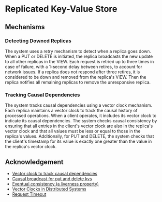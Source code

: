 # Replicated Key-Value Store
## Mechanisms
### Detecting Downed Replicas 
The system uses a retry mechanism to detect when a replica goes down. When a PUT or DELETE is initiated, the replica broadcasts the new update to  all other replicas in the VIEW. Each request is retried up to three times in case of failure, with a 1-second delay between retires, to account for network issues. If a replica does not respond after three retires, it is considered to be down and removed from the replica's VIEW. Then the replica notifies all remaining replicas to remove the unresponsive replica. 

### Tracking Causal Dependencies
The system tracks causal dependencies using a vector clock mechanism. Each replica maintains a vector clock to track the causal history of processed operations. When a client operates, it includes its vector clock to indicate its causal dependencies. The system checks causal consistency by ensuring that all entries in the client's vector clock are also in the replica's vector clock and that all values must be less or equal to those in the replica's values. Additionally, for PUT and DELETE, the system checks that the client's timestamp for its value is exactly one greater than the value in the replica's vector clock.

## Acknowledgement
- [Vector clock to track causal dependencies](https://www.youtube.com/watch?v=5BHizc7BPyE&t=1s)
- [Causal broadcast for put and delete kvs](https://www.youtube.com/watch?v=buBGyECx69c&list=PLNPUF5QyWU8PydLG2cIJrCvnn5I_exhYx&index=5&t=1318s)
- [Eventual consistency (a liverness property)](https://www.youtube.com/watch?v=InctqJZwCdo&list=PLNPUF5QyWU8PydLG2cIJrCvnn5I_exhYx&index=13&t=391s)
- [Vector Clocks in Distributed Systems](https://www.geeksforgeeks.org/vector-clocks-in-distributed-systems/#)
- [Request Timeout](https://requests.readthedocs.io/en/latest/user/advanced/#timeouts)
